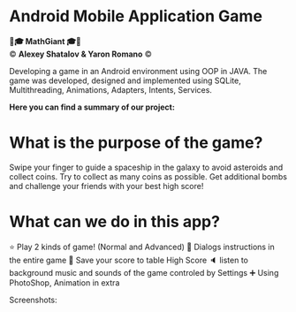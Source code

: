 <h1>Android Mobile Application Game </h1>

<b>🧠🎓  MathGiant  🎓🧠 </b>
<br>
©️ <b> Alexey Shatalov & Yaron Romano</b> ©️

Developing a game in an Android environment using OOP in JAVA.
The game was developed, designed and implemented using SQLite, Multithreading, Animations, Adapters, Intents, Services.

<b> Here you can find a summary of our project:</b>


<h1>What is the purpose of the game?</h1>
Swipe your finger to guide a spaceship in the galaxy to avoid asteroids and collect coins.
Try to collect as many coins as possible. Get additional bombs and challenge your friends with your best high score!

<h1>What can we do in this app?</h1>
⭐ Play 2 kinds of game! (Normal and Advanced)
📝 Dialogs instructions in the entire game
💾 Save your score to table High Score
🔈 listen to background music and sounds of the game controled by Settings
➕ Using PhotoShop, Animation in extra

Screenshots:
